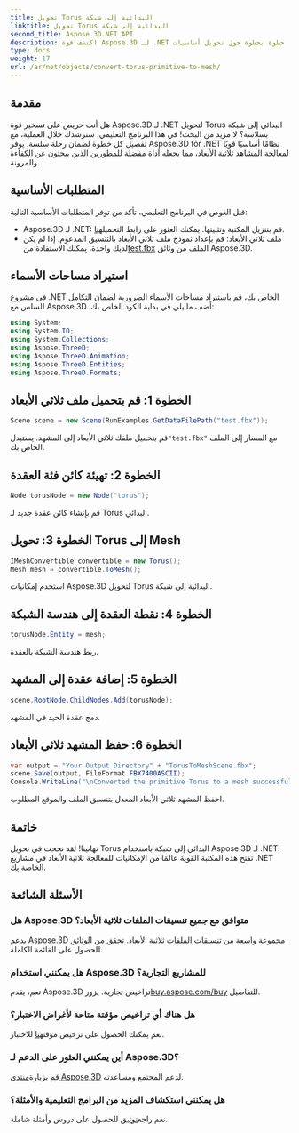 ```yaml
---
title: تحويل Torus البدائية إلى شبكة
linktitle: تحويل Torus البدائية إلى شبكة
second_title: Aspose.3D.NET API
description: اكتشف قوة Aspose.3D لـ .NET من خلال دليلنا خطوة بخطوة حول تحويل أساسيات Torus إلى شبكات. ارفع مستوى تطويرك ثلاثي الأبعاد دون عناء!
type: docs
weight: 17
url: /ar/net/objects/convert-torus-primitive-to-mesh/
---
```

## مقدمة
هل أنت حريص على تسخير قوة Aspose.3D لـ .NET لتحويل Torus البدائي إلى شبكة بسلاسة؟ لا مزيد من البحث! في هذا البرنامج التعليمي، سنرشدك خلال العملية، مع تفصيل كل خطوة لضمان رحلة سلسة. يوفر Aspose.3D for .NET نظامًا أساسيًا قويًا لمعالجة المشاهد ثلاثية الأبعاد، مما يجعله أداة مفضلة للمطورين الذين يبحثون عن الكفاءة والمرونة.
## المتطلبات الأساسية
قبل الغوص في البرنامج التعليمي، تأكد من توفر المتطلبات الأساسية التالية:
-  Aspose.3D لـ .NET: قم بتنزيل المكتبة وتثبيتها. يمكنك العثور على رابط التحميل[هنا](https://releases.aspose.com/3d/net/).
-  ملف ثلاثي الأبعاد: قم بإعداد نموذج ملف ثلاثي الأبعاد بالتنسيق المدعوم. إذا لم يكن لديك واحدة، يمكنك الاستفادة من[test.fbx](https://reference.aspose.com/3d/net/) الملف من وثائق Aspose.3D.
## استيراد مساحات الأسماء
في مشروع .NET الخاص بك، قم باستيراد مساحات الأسماء الضرورية لضمان التكامل السلس مع Aspose.3D. أضف ما يلي في بداية الكود الخاص بك:
```csharp
using System;
using System.IO;
using System.Collections;
using Aspose.ThreeD;
using Aspose.ThreeD.Animation;
using Aspose.ThreeD.Entities;
using Aspose.ThreeD.Formats;
```
## الخطوة 1: قم بتحميل ملف ثلاثي الأبعاد
```csharp
Scene scene = new Scene(RunExamples.GetDataFilePath("test.fbx"));
```
قم بتحميل ملفك ثلاثي الأبعاد إلى المشهد. يستبدل`"test.fbx"` مع المسار إلى الملف الخاص بك.
## الخطوة 2: تهيئة كائن فئة العقدة
```csharp
Node torusNode = new Node("torus");
```
قم بإنشاء كائن عقدة جديد لـ Torus البدائي.
## الخطوة 3: تحويل Torus إلى Mesh
```csharp
IMeshConvertible convertible = new Torus();
Mesh mesh = convertible.ToMesh();
```
استخدم إمكانيات Aspose.3D لتحويل Torus البدائية إلى شبكة.
## الخطوة 4: نقطة العقدة إلى هندسة الشبكة
```csharp
torusNode.Entity = mesh;
```
ربط هندسة الشبكة بالعقدة.
## الخطوة 5: إضافة عقدة إلى المشهد
```csharp
scene.RootNode.ChildNodes.Add(torusNode);
```
دمج عقدة الحيد في المشهد.
## الخطوة 6: حفظ المشهد ثلاثي الأبعاد
```csharp
var output = "Your Output Directory" + "TorusToMeshScene.fbx";
scene.Save(output, FileFormat.FBX7400ASCII);
Console.WriteLine("\nConverted the primitive Torus to a mesh successfully.\nFile saved at " + output);
```
احفظ المشهد ثلاثي الأبعاد المعدل بتنسيق الملف والموقع المطلوب.
## خاتمة
تهانينا! لقد نجحت في تحويل Torus البدائي إلى شبكة باستخدام Aspose.3D لـ .NET. تفتح هذه المكتبة القوية عالمًا من الإمكانيات للمعالجة ثلاثية الأبعاد في مشاريع .NET الخاصة بك.
## الأسئلة الشائعة
### هل Aspose.3D متوافق مع جميع تنسيقات الملفات ثلاثية الأبعاد؟
يدعم Aspose.3D مجموعة واسعة من تنسيقات الملفات ثلاثية الأبعاد. تحقق من الوثائق للحصول على القائمة الكاملة.
### هل يمكنني استخدام Aspose.3D للمشاريع التجارية؟
 نعم، يقدم Aspose.3D تراخيص تجارية. يزور[buy.aspose.com/buy](https://purchase.aspose.com/buy) للتفاصيل.
### هل هناك أي تراخيص مؤقتة متاحة لأغراض الاختبار؟
 نعم يمكنك الحصول على ترخيص مؤقت[هنا](https://purchase.aspose.com/temporary-license/) للاختبار.
### أين يمكنني العثور على الدعم لـ Aspose.3D؟
 قم بزيارة[منتدى Aspose.3D](https://forum.aspose.com/c/3d/18) لدعم المجتمع ومساعدته.
### هل يمكنني استكشاف المزيد من البرامج التعليمية والأمثلة؟
 نعم راجع[توثيق](https://reference.aspose.com/3d/net/) للحصول على دروس وأمثلة شاملة.